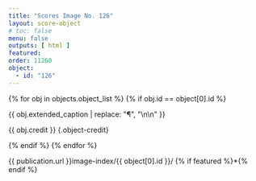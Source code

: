 ```yaml
---
title: "Scores Image No. 126"
layout: score-object
# toc: false
menu: false
outputs: [ html ]
featured: 
order: 11260
object:
  - id: "126"
---
```


{% for obj in objects.object_list %}
{% if obj.id == object[0].id %}

{{ obj.extended_caption | replace: "¶", "\n\n" }}

{{ obj.credit }} {.object-credit}

{% endif %}
{% endfor %}

<div class="object-credit object-url is-print-only">

{{ publication.url }}image-index/{{ object[0].id }}/ {% if featured %}*{% endif %}

</div>
